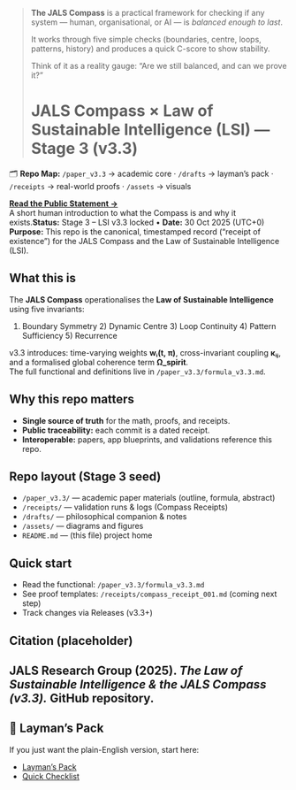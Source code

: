 > **The JALS Compass** is a practical framework for checking if any system — human, organisational, or AI — is *balanced enough to last*.
>
> It works through five simple checks (boundaries, centre, loops, patterns, history) and produces a quick C-score to show stability.
>
> Think of it as a reality gauge: “Are we still balanced, and can we prove it?”
>
> # JALS Compass × Law of Sustainable Intelligence (LSI) — Stage 3 (v3.3)
> 
🗂️ **Repo Map:** `/paper_v3.3` → academic core · `/drafts` → layman’s pack · `/receipts` → real-world proofs · `/assets` → visuals

**[Read the Public Statement →](Public_Statement.md)**  
A short human introduction to what the Compass is and why it exists.**Status:** Stage 3 – LSI v3.3 locked • **Date:** 30 Oct 2025 (UTC+0)  
**Purpose:** This repo is the canonical, timestamped record (“receipt of existence”) for the JALS Compass and the Law of Sustainable Intelligence (LSI).

## What this is
The **JALS Compass** operationalises the **Law of Sustainable Intelligence** using five invariants:
1) Boundary Symmetry  2) Dynamic Centre  3) Loop Continuity  4) Pattern Sufficiency  5) Recurrence

v3.3 introduces: time-varying weights **wᵢ(t, π)**, cross-invariant coupling **κᵢⱼ**, and a formalised global coherence term **Ω_spirit**.  
The full functional and definitions live in `/paper_v3.3/formula_v3.3.md`.

## Why this repo matters
- **Single source of truth** for the math, proofs, and receipts.  
- **Public traceability:** each commit is a dated receipt.  
- **Interoperable:** papers, app blueprints, and validations reference this repo.

## Repo layout (Stage 3 seed)
- `/paper_v3.3/` — academic paper materials (outline, formula, abstract)
- `/receipts/` — validation runs & logs (Compass Receipts)
- `/drafts/` — philosophical companion & notes
- `/assets/` — diagrams and figures
- `README.md` — (this file) project home

## Quick start
- Read the functional: `/paper_v3.3/formula_v3.3.md`  
- See proof templates: `/receipts/compass_receipt_001.md` (coming next step)  
- Track changes via Releases (v3.3+)

## Citation (placeholder)
JALS Research Group (2025). *The Law of Sustainable Intelligence & the JALS Compass (v3.3).* GitHub repository.  
---

## 💬 Layman’s Pack
If you just want the plain-English version, start here:

- [Layman’s Pack](drafts/laymans_pack.md)
- [Quick Checklist](drafts/laymans_checklist.md)
